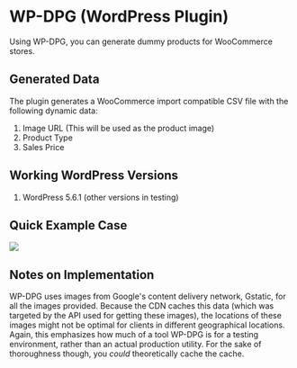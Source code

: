 # WP-DPG (WordPress Plugin)
Using WP-DPG, you can generate dummy products for WooCommerce stores. 

## Generated Data
The plugin generates a WooCommerce import compatible CSV file with the following dynamic data:
1. Image URL (This will be used as the product image)
2. Product Type 
3. Sales Price

## Working WordPress Versions
1. WordPress 5.6.1
(other versions in testing)

## Quick Example Case
<img src="https://i.ibb.co/PMPGQjL/Screenshot-from-2021-02-08-18-35-18.png">

## Notes on Implementation
WP-DPG uses images from Google's content delivery network, Gstatic, for all the images provided. Because the CDN caches this data (which was targeted by the API used for getting these images), the locations of these images might not be optimal for clients in different geographical locations. Again, this emphasizes how much of a tool WP-DPG is for a testing environment, rather than an actual production utility. For the sake of thoroughness though, you *could* theoretically cache the cache.
